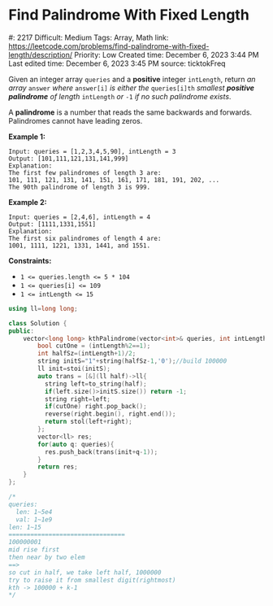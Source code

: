 # Find Palindrome With Fixed Length

#: 2217
Difficult: Medium
Tags: Array, Math
link: https://leetcode.com/problems/find-palindrome-with-fixed-length/description/
Priority: Low
Created time: December 6, 2023 3:44 PM
Last edited time: December 6, 2023 3:45 PM
source: ticktokFreq

Given an integer array `queries` and a **positive** integer `intLength`, return *an array* `answer` *where* `answer[i]` *is either the* `queries[i]th` *smallest **positive palindrome** of length* `intLength` *or* `-1` *if no such palindrome exists*.

A **palindrome** is a number that reads the same backwards and forwards. Palindromes cannot have leading zeros.

**Example 1:**

```
Input: queries = [1,2,3,4,5,90], intLength = 3
Output: [101,111,121,131,141,999]
Explanation:
The first few palindromes of length 3 are:
101, 111, 121, 131, 141, 151, 161, 171, 181, 191, 202, ...
The 90th palindrome of length 3 is 999.

```

**Example 2:**

```
Input: queries = [2,4,6], intLength = 4
Output: [1111,1331,1551]
Explanation:
The first six palindromes of length 4 are:
1001, 1111, 1221, 1331, 1441, and 1551.

```

**Constraints:**

- `1 <= queries.length <= 5 * 104`
- `1 <= queries[i] <= 109`
- `1 <= intLength <= 15`

```cpp
using ll=long long;

class Solution {
public:
    vector<long long> kthPalindrome(vector<int>& queries, int intLength) {
        bool cutOne = (intLength%2==1);
        int halfSz=(intLength+1)/2;
        string initS="1"+string(halfSz-1,'0');//build 100000
        ll init=stoi(initS);
        auto trans = [&](ll half)->ll{
          string left=to_string(half);
          if(left.size()>initS.size()) return -1;
          string right=left;
          if(cutOne) right.pop_back();
          reverse(right.begin(), right.end());
          return stol(left+right);
        };
        vector<ll> res;
        for(auto q: queries){
          res.push_back(trans(init+q-1));
        }
        return res;
    }
};

/*
queries:
  len: 1~5e4
  val: 1~1e9
len: 1~15
================================
100000001
mid rise first
then near by two elem
==>
so cut in half, we take left half, 1000000
try to raise it from smallest digit(rightmost)
kth -> 100000 + k-1
*/
```